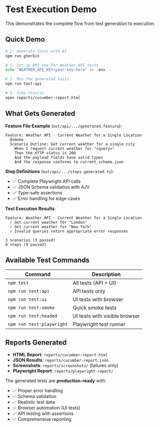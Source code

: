 # Test Execution Demo

This demonstrates the complete flow from test generation to execution.

## Quick Demo

```bash
# 1. Generate tests with AI
npm run gherkin

# 2. Set up API key for Weather API tests
echo "WEATHER_API_KEY=your-key-here" >> .env

# 3. Run the generated tests
npm run test:api

# 4. View results
open reports/cucumber-report.html
```

## What Gets Generated

**Feature File Example** (`out/api/.../generated.feature`):
```gherkin
Feature: Weather API - Current Weather for a Single Location
  @smoke
  Scenario Outline: Get current weather for a single city
    When I request current weather for "<query>"
    Then the HTTP status is 200
    And the payload fields have valid types
    And the response conforms to current_schema.json
```

**Step Definitions** (`out/api/.../steps.generated.ts`):
- ✅ Complete Playwright API calls
- ✅ JSON Schema validation with AJV
- ✅ Type-safe assertions
- ✅ Error handling for edge cases

**Test Execution Results**:
```
Feature: Weather API - Current Weather for a Single Location
  ✓ Get current weather for "London" 
  ✓ Get current weather for "New York"
  ✓ Invalid queries return appropriate error responses

3 scenarios (3 passed)
9 steps (9 passed)
```

## Available Test Commands

| Command | Description |
|---------|-------------|
| `npm test` | All tests (API + UI) |
| `npm run test:api` | API tests only |
| `npm run test:ui` | UI tests with browser |
| `npm run test:smoke` | Quick smoke tests |
| `npm run test:headed` | UI tests with visible browser |
| `npm run test:playwright` | Playwright test runner |

## Reports Generated

- **HTML Report**: `reports/cucumber-report.html`
- **JSON Results**: `reports/cucumber-report.json` 
- **Screenshots**: `reports/screenshots/` (failures only)
- **Playwright Report**: `reports/playwright-report/`

The generated tests are **production-ready** with:
- ✅ Proper error handling
- ✅ Schema validation  
- ✅ Realistic test data
- ✅ Browser automation (UI tests)
- ✅ API testing with assertions
- ✅ Comprehensive reporting
